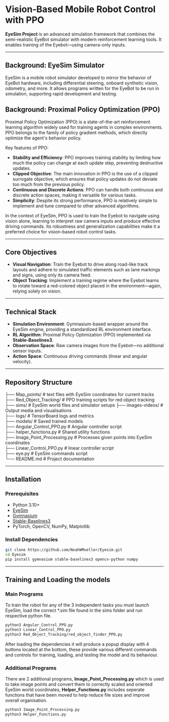 # Vision‑Based Mobile Robot Control with PPO

**EyeSim Project** is an advanced simulation framework that combines the semi-realistic EyeBot simulator with modern reinforcement learning tools. It enables training of the Eyebot—using camera-only inputs.

---

## Background: EyeSim Simulator

EyeSim is a mobile robot simulator developed to mirror the behavior of EyeBot hardware, including differential steering, onboard synthetic vision, odometry, and more. It allows programs written for the EyeBot to be run in simulation, supporting rapid development and testing.

## Background: Proximal Policy Optimization (PPO)

Proximal Policy Optimization (PPO) is a state-of-the-art reinforcement learning algorithm widely used for training agents in complex environments. PPO belongs to the family of policy gradient methods, which directly optimize the agent's behavior policy.

Key features of PPO:
- **Stability and Efficiency**: PPO improves training stability by limiting how much the policy can change at each update step, preventing destructive updates.
- **Clipped Objective**: The main innovation in PPO is the use of a clipped surrogate objective, which ensures that policy updates do not deviate too much from the previous policy.
- **Continuous and Discrete Actions**: PPO can handle both continuous and discrete action spaces, making it versatile for various tasks.
- **Simplicity**: Despite its strong performance, PPO is relatively simple to implement and tune compared to other advanced algorithms.

In the context of EyeSim, PPO is used to train the Eyebot to navigate using vision alone, learning to interpret raw camera inputs and produce effective driving commands. Its robustness and generalization capabilities make it a preferred choice for vision-based robot control tasks.

---

## Core Objectives

- **Visual Navigation**: Train the Eyebot to drive along road-like track layouts and adhere to simulated traffic elements such as lane markings and signs, using only its camera feed.
- **Object Tracking**: Implement a training regime where the Eyebot learns to rotate toward a red-colored object placed in the environment—again, relying solely on vision.

---

## Technical Stack

- **Simulation Environment**: Gymnasium-based wrapper around the EyeSim engine, providing a standardized RL environment interface.
- **RL Algorithm**: Proximal Policy Optimization (PPO) implemented via **Stable‑Baselines3**.
- **Observation Space**: Raw camera images from the Eyebot—no additional sensor inputs.
- **Action Space**: Continuous driving commands (linear and angular velocity).

---

## Repository Structure

├── Map_points/                # text files with EyeSim coordinates for current tracks  
├── Red_Object_Tracking/       # PPO training scripts for red object tracking  
├── sims/                      # EyeSim world files and simulator setups
├── images-videos/             # Output media and visualisations  
├── logs/                      # TensorBoard logs and metrics  
├── models/                    # Saved trained models  
├── Angular_Control_PPO.py     # Angular controller script  
├── helper_functions.py        # Shared utility functions  
├── Image_Point_Processing.py  # Processes given points into EyeSim coordinates   
├── Linear_Control_PPO.py      # linear controller script  
├── eye.py                     # EyeSim commands script  
└── README.md                  # Project documentation  

---

## Installation

### Prerequisites

- Python 3.10+
- [EyeSim](https://roblab.org/eyesim/) 
- [Gymnasium](https://gymnasium.farama.org/)
- [Stable-Baselines3](https://github.com/DLR-RM/stable-baselines3)
- PyTorch, OpenCV, NumPy, Matplotlib

### Install Dependencies

```bash
git clone https://github.com/NoahWMueller/Eyesim.git
cd Eyesim
pip install gymnasium stable-baselines3 opencv-python numpy
```

---

## Training and Loading the models

### Main Programs

To train the robot for any of the 3 independent tasks you must launch EyeSim, load the correct *.sim file found in the sims folder and run respective python file.

```bash
python3 Angular_Control_PPO.py
python3 Linear_Control_PPO.py
python3 Red_Object_Tracking/red_object_finder_PPO.py
```

After loading the dependencies it will produce a popup display with 4 buttons located at the bottom, these provide various different commands and controls for training, loading, and testing the model and its behaviour.

### Additional Programs

There are 2 additional programs, **Image_Point_Processing.py** which is used to take image points and convert them to correctly scaled and oriented EyeSim world coordinates, **Helper_Functions.py** includes seperate functions that have been moved to help reduce file sizes and improve overall organisation.

```bash
python3 Image_Point_Processing.py
python3 Helper_Functions.py
```

